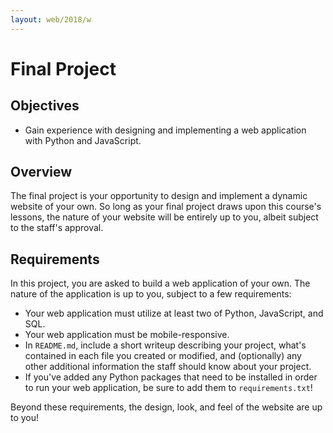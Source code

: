 ```yaml
---
layout: web/2018/w
---
```


# Final Project

## Objectives

* Gain experience with designing and implementing a web application with
  Python and JavaScript.

## Overview

The final project is your opportunity to design and implement a dynamic website
of your own. So long as your final project draws upon this course's lessons,
the nature of your website will be entirely up to you, albeit subject to the
staff's approval.

## Requirements

In this project, you are asked to build a web application of your own. The
nature of the application is up to you, subject to a few requirements:

* Your web application must utilize at least two of Python, JavaScript, and
  SQL.
* Your web application must be mobile-responsive.
* In `README.md`, include a short writeup describing your project, what's
  contained in each file you created or modified, and (optionally) any other
  additional information the staff should know about your project.
* If you've added any Python packages that need to be installed in order to run
  your web application, be sure to add them to `requirements.txt`!

Beyond these requirements, the design, look, and feel of the website are up to
you!
